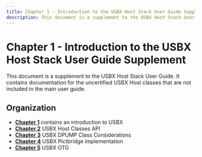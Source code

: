 ```yaml
---
title: Chapter 1 - Introduction to the USBX Host Stack User Guide Supplement
description: This document is a supplement to the USBX Host Stack User Guide. It contains documentation for the uncertified USBX Host classes that are not included in the main user guide.
---
```

# Chapter 1 - Introduction to the USBX Host Stack User Guide Supplement

This document is a supplement to the USBX Host Stack User Guide. It contains documentation for the uncertified USBX Host classes that are not included in the main user guide.

## Organization

- [**Chapter 1**](usbx-host-stack-supplemental-1.md) contains an introduction to USBX
- [**Chapter 2**](usbx-host-stack-supplemental-2.md) USBX Host Classes API
- [**Chapter 3**](usbx-host-stack-supplemental-3.md) USBX DPUMP Class Considerations
- [**Chapter 4**](usbx-host-stack-supplemental-4.md) USBX Pictbridge implementation
- [**Chapter 5**](usbx-host-stack-supplemental-5.md) USBX OTG
